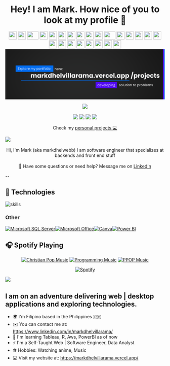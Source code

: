 <h1 align="center">Hey! I am Mark. How nice of you to look at my profile 👋</h1>
<div align="center">
     <img src="https://cultofthepartyparrot.com/guests/hd/nyanparrot.gif" width="25" height="25"/>
    <img src="https://cultofthepartyparrot.com/parrots/hd/pirateparrot.gif" width="25" height="25"/>
    <img src="https://cultofthepartyparrot.com/parrots/hd/githubparrot.gif" width="36" height="25"/>
    <img src="https://cultofthepartyparrot.com/parrots/hd/exceptionallyfastparrot.gif" width="25" height="25"/>
    <img src="https://cultofthepartyparrot.com/parrots/hd/60fpsparrot.gif" width="25" height="25"/>
    <img src="https://cultofthepartyparrot.com/parrots/hd/jumpingparrot.gif" width="25" height="25"/>
    <img src="https://cultofthepartyparrot.com/parrots/hd/opensourceparrot.gif" width="25" height="25"/>
    <img src="https://cultofthepartyparrot.com/parrots/hd/dealwithitnowparrot.gif" width="25" height="25"/>
    <img src="https://cultofthepartyparrot.com/parrots/hd/hypnoparrotlight.gif" width="25" height="25"/>
    <img src="https://cultofthepartyparrot.com/parrots/databaseparrot.gif" width="25" height="25"/>
    <img src="https://cultofthepartyparrot.com/parrots/fixparrot.gif" width="36" height="25"/>
    <img src="https://cultofthepartyparrot.com/parrots/hd/laptop_parrot.gif" width="25" height="25"/>
    <img src="https://cultofthepartyparrot.com/parrots/hd/spinningparrot.gif" width="25" height="25"/>
    <img src="https://cultofthepartyparrot.com/parrots/hd/levitationparrot.gif" width="25" height="25"/>
    <img src="https://cultofthepartyparrot.com/parrots/hd/meldparrot.gif" width="25" height="25"/>
    <img src="https://cultofthepartyparrot.com/parrots/slomoparrot.gif" width="25" height="25"/>
    <img src="https://cultofthepartyparrot.com/parrots/hd/moonwalkingparrot.gif" width="25" height="25"/>
    <img src="https://cultofthepartyparrot.com/parrots/hd/stableparrot.gif" width="25" height="25"/>
    <img src="https://cultofthepartyparrot.com/parrots/hd/scienceparrot.gif" width="25" height="25"/>
    <img src="https://cultofthepartyparrot.com/parrots/hd/pirateparrot.gif" width="25" height="25"/>
    <img src="https://cultofthepartyparrot.com/parrots/hd/footballparrot.gif" width="25" height="25"/>
    <img src="https://cultofthepartyparrot.com/parrots/hd/illuminatiparrot.gif" width="25" height="25"/>
    <img src="https://cultofthepartyparrot.com/parrots/hd/hypnoparrotdark.gif" width="25" height="25"/>
    <img src="https://cultofthepartyparrot.com/parrots/hd/mustacheparrot.gif" width="25" height="25"/>
</div>

<img align="center" src="/src/Banner_Github.png">

<p align="center">
  <img src="https://readme-typing-svg.herokuapp.com/?lines=Software%20Engineer;Data%20Analyst;&center=true&width=470&height=45"></a>
</p>


<p align="center">
<a href="https://markdhelvillarama.vercel.app/"><img src="https://img.shields.io/badge/Portfolio-000000?style=for-the-badge&logo=About.me&logoColor=white"></a> <a href="https://www.instagram.com/markdhelvillarama"><img src="https://img.shields.io/badge/Instagram-E4405F?style=for-the-badge&logo=instagram&logoColor=white"></a>
<a href="https://www.linkedin.com/in/markdhelvillarama/"><img src="https://img.shields.io/badge/LinkedIn-0077B5?style=for-the-badge&logo=linkedin&logoColor=white"></a> <a href="mailto:markdhel.villarama1029@gmail.com"><img src="https://img.shields.io/badge/Contact Me-D14836?style=for-the-badge&logo=gmail&logoColor=white"></a>
     
<p align="center">
Check my <a href="https://github.com/markdweb?tab=repositories"> personal projects 💻</a>
</p>

<!--Trap--:)-->
<a href="https://github.com/404"><img src="https://user-images.githubusercontent.com/73097560/115834477-dbab4500-a447-11eb-908a-139a6edaec5c.gif"></a>

<p align="center">
    Hi, I'm Mark (aka markdhelwebb) I am software engineer that specializes at backends and front end stuff <br><br>🖤 Have some questions or need help? Message me on <a href="https://www.linkedin.com/in/markdhelvillarama/">LinkedIn</a> 
</p>

--
## 🔧 Technologies
![skills](https://skillicons.dev/icons?i=html,css,js,bootstrap,ts,nodejs,react,mysql,dotnet,planetscale,git,github,npm,vercel,netlify,nextjs,ps,figma,bash,visualstudio,vscode,notion&theme=light)

### Other
[![Microsoft SQL Server](https://img.shields.io/badge/Microsoft%20SQL%20Server-CC2927?style=for-the-badge&logo=microsoft%20sql%20server&logoColor=white)](https://www.microsoft.com/en-us/sql-server)[![Microsoft Office](https://img.shields.io/badge/Microsoft_Office-D83B01?style=for-the-badge&logo=microsoft-office&logoColor=white
)](https://www.microsoft.com/en-us/microsoft-365/microsoft-office)[![Canva](https://img.shields.io/badge/Canva-%2300C4CC.svg?&style=for-the-badge&logo=Canva&logoColor=white
)](https://www.canva.com/)[![Power BI](https://img.shields.io/badge/PowerBI-F2C811?style=for-the-badge&logo=Power%20BI&logoColor=white)](https://www.microsoft.com/en-us/power-platform/products/power-bi)


## 🎧 Spotify Playing
<div align="center">

[![Christian Pop Music](https://img.shields.io/badge/Christian%20Pop%20Music-%231DB954.svg?&style=flat-square&logo=spotify&logoColor=white)](https://open.spotify.com/playlist/4OUI5SMcL1wkWKjq6YmoSH?si=13fc3c01ca8041f7)
[![Programming Music](https://img.shields.io/badge/Programming%20Music-%231DB954.svg?&style=flat-square&logo=spotify&logoColor=white)](https://open.spotify.com/playlist/1q9eqOwFRwmVuJ07zoKlBn?si=d0fc81d15aa446be)
[![PPOP Music](https://img.shields.io/badge/PPOP%20Music-%231DB954.svg?&style=flat-square&logo=spotify&logoColor=white)](https://open.spotify.com/playlist/5SLY8BwjrY3sWR3Aff5f5F?si=f4fa053f293e40e7)

[![Spotify](https://spotify-github-profile.vercel.app/api/view?uid=314biwxdkaag2765nhjkbcninkcy&cover_image=true&theme=default&show_offline=false&background_color=121212&interchange=false)](https://open.spotify.com/user/314biwxdkaag2765nhjkbcninkcy)

</div>


<!--Trap--:)-->
<a href="https://github.com/404"><img src="https://user-images.githubusercontent.com/73097560/115834477-dbab4500-a447-11eb-908a-139a6edaec5c.gif"></a>

I am on an adventure delivering web | desktop applications and exploring technologies. 
-------------
- 🌍 I'm Filipino based in the Philippines 🇵🇭
- ✉️ You can contact me at: https://www.linkedin.com/in/markdhelvillarama/
- 🧠 I'm learning Tableau, R, Aws, PowerBI as of now
- ⚡ I'm a Self-Taught Web | Software Engineer, Data Analyst
- ⚽ Hobbies: Watching anime, Music
- 💻 Visit my website at: https://markdhelvillarama.vercel.app/

